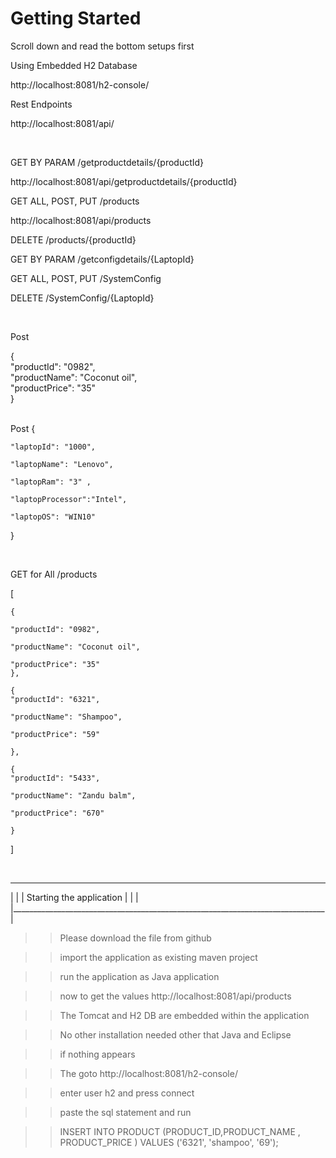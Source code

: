 # Getting Started 

Scroll down and read the bottom setups first

Using Embedded H2 Database 

http://localhost:8081/h2-console/

Rest Endpoints 

http://localhost:8081/api/
      
</br>

GET BY PARAM            /getproductdetails/{productId} </br>

http://localhost:8081/api/getproductdetails/{productId}


GET ALL, POST, PUT      /products </br>

http://localhost:8081/api/products


DELETE                  /products/{productId}    </br>
      
  
      

GET BY PARAM            /getconfigdetails/{LaptopId} </br>

GET ALL, POST, PUT      /SystemConfig </br>

DELETE                  /SystemConfig/{LaptopId}   </br>

</br>


Post

{  
    "productId": "0982",  
    "productName": "Coconut oil",  
    "productPrice": "35"  
}

</br>
Post 
{  
    
    "laptopId": "1000",  
    
    "laptopName": "Lenovo", 
     
    "laptopRam": "3" ,
    
    "laptopProcessor":"Intel",
    
    "laptopOS": "WIN10"
    
}

</br>

GET for All  /products

[

	{ 
	 
    "productId": "0982",  
    
    "productName": "Coconut oil",  
    
    "productPrice": "35"  
	}, 
	 
	{  
    "productId": "6321",  
    
    "productName": "Shampoo",  
    
    "productPrice": "59"  
    
	},  
	
	{  
    "productId": "5433",  
    
    "productName": "Zandu balm",  
    
    "productPrice": "670"  
    
	}
]

</br>

_______________________________________________________________________________
|                                                                              |
|                           Starting the application                           |
|                                                                              |
|______________________________________________________________________________|

>>Please download the file from github

>>import the application as existing maven project

>>run the application as Java application

>> now to get the values http://localhost:8081/api/products

>>The Tomcat and H2 DB are embedded within the application

>>No other installation needed other that Java and Eclipse
  



>> if nothing appears

>>The goto http://localhost:8081/h2-console/ 

>>enter user h2 and press connect

>>paste the sql statement and run

>> INSERT INTO PRODUCT (PRODUCT_ID,PRODUCT_NAME , PRODUCT_PRICE ) VALUES ('6321', 'shampoo', '69');
